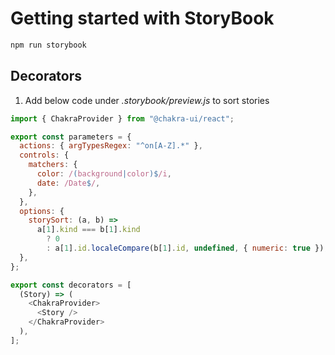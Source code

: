 # Getting started with StoryBook

```sh
npm run storybook
```

## Decorators

1. Add below code under _.storybook/preview.js_ to sort stories

```js
import { ChakraProvider } from "@chakra-ui/react";

export const parameters = {
  actions: { argTypesRegex: "^on[A-Z].*" },
  controls: {
    matchers: {
      color: /(background|color)$/i,
      date: /Date$/,
    },
  },
  options: {
    storySort: (a, b) =>
      a[1].kind === b[1].kind
        ? 0
        : a[1].id.localeCompare(b[1].id, undefined, { numeric: true }),
  },
};

export const decorators = [
  (Story) => (
    <ChakraProvider>
      <Story />
    </ChakraProvider>
  ),
];
```
